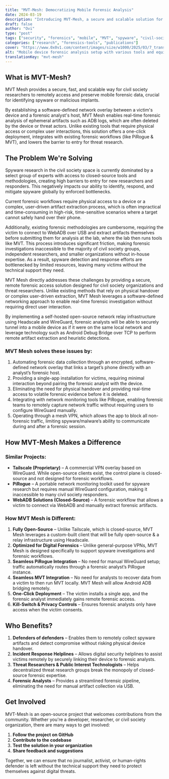 ```yaml
---
title: "MVT-Mesh: Democratizing Mobile Forensic Analysis"
date: 2024-03-19
description: "Introducing MVT-Mesh, a secure and scalable solution for remote mobile forensic analysis that empowers civil society researchers to investigate spyware and malicious implants."
draft: false
author: "Ovi"
type: "post"
tags: ["security", "forensics", "mobile", "MVT", "spyware", "civil-society"]
categories: ["research", "forensics-tools", "publications"]
cover: "https://www.0x0v1.com/content/images/size/w1000/2025/03/7_transparent.png"
alt: "Mobile device forensic analysis setup with various tools and equipment."
translationKey: "mvt-mesh"
---
```


## What is MVT-Mesh?

MVT Mesh provides a secure, fast, and scalable way for civil society researchers to remotely access and preserve mobile forensic data, crucial for identifying spyware or malicious implants.

By establishing a software-defined network overlay between a victim's device and a forensic analyst's host, MVT Mesh enables real-time forensic analysis of ephemeral artifacts such as ADB logs, which are often deleted by the device or threat actors. Unlike existing tools that require physical access or complex user interactions, this solution offers a one-click deployment, integrates with existing forensic workflows (like PiRogue & MVT), and lowers the barrier to entry for threat research.

## The Problem We're Solving

Spyware research in the civil society space is currently dominated by a select group of experts with access to closed-source tools and methodologies, creating high barriers to entry for new researchers and responders. This negatively impacts our ability to identify, respond, and mitigate spyware globally by enforced bottlenecks.

Current forensic workflows require physical access to a device or a complex, user-driven artifact extraction process, which is often impractical and time-consuming in high-risk, time-sensitive scenarios where a target cannot safely hand over their phone.

Additionally, existing forensic methodologies are cumbersome, requiring the victim to connect to WebADB over USB and extract artifacts themselves before submitting them for analysis at the lab, where the lab then runs tools like MVT. This process introduces significant friction, making forensic investigations inaccessible to the majority of civil society groups, independent researchers, and smaller organizations without in-house expertise. As a result, spyware detection and response efforts are bottlenecked by limited resources, leaving many victims without the technical support they need.

MVT Mesh directly addresses these challenges by providing a secure, remote forensic access solution designed for civil society organizations and threat researchers. Unlike existing methods that rely on physical handover or complex user-driven extraction, MVT Mesh leverages a software-defined networking approach to enable real-time forensic investigation without requiring direct user interaction.

By implementing a self-hosted open-source network relay infrastructure using Headscale and WireGuard, forensic analysts will be able to securely tunnel into a mobile device as if it were on the same local network and leverage technology such as Android Debug Bridge over TCP to perform remote artifact extraction and heuristic detections.

### MVT Mesh solves these issues by:

1. Automating forensic data collection through an encrypted, software-defined network overlay that links a target’s phone directly with an analyst’s forensic host.
2. Providing a single-app installation for victims, requiring minimal interaction beyond pairing the forensic analyst with the device.
3. Eliminating the need for physical handover and providing real-time access to volatile forensic evidence before it is deleted.
4. Integrating with network monitoring tools like PiRogue, enabling forensic teams to remotely capture network traffic without requiring users to configure WireGuard manually.
5. Operating through a mesh VPN, which allows the app to block all non-forensic traffic, limiting spyware/malware’s ability to communicate during and after a forensic session.

## How MVT-Mesh Makes a Difference

### Similar Projects:

- **Tailscale (Proprietary)** – A commercial VPN overlay based on WireGuard. While open-source clients exist, the control plane is closed-source and not designed for forensic workflows.
- **PiRogue** – A portable network monitoring toolkit used for spyware research but requires manual WireGuard configuration, making it inaccessible to many civil society responders.
- **WebADB Solutions (Closed-Source)** – A forensic workflow that allows a victim to connect via WebADB and manually extract forensic artifacts.

### How MVT Mesh is Different:

1. **Fully Open-Source** – Unlike Tailscale, which is closed-source, MVT Mesh leverages a custom-built client that will be fully open-source & a relay infrastructure using Headscale.
2. **Optimized for Digital Forensics** – Unlike general-purpose VPNs, MVT Mesh is designed specifically to support spyware investigations and forensic workflows.
3. **Seamless PiRogue Integration** – No need for manual WireGuard setup; traffic automatically routes through a forensic analyst’s PiRogue instance.
4. **Seamless MVT Integration** – No need for analysts to recover data from a victim to then run MVT locally. MVT Mesh will allow Android ADB bridging remotely.
5. **One-Click Deployment** – The victim installs a single app, and the forensic analyst immediately gains remote forensic access.
6. **Kill-Switch & Privacy Controls** – Ensures forensic analysts only have access when the victim consents.

## Who Benefits?

1. **Defenders of defenders** – Enables them to remotely collect spyware artifacts and detect compromise without risking physical device handover.
2. **Incident Response Helplines** – Allows digital security helplines to assist victims remotely by securely linking their device to forensic analysts.
3. **Threat Researchers & Public Interest Technologists** – Helps decentralized threat research groups break the monopoly of closed-source forensic expertise.
4. **Forensic Analysts** – Provides a streamlined forensic pipeline, eliminating the need for manual artifact collection via USB.

## Get Involved

MVT-Mesh is an open-source project that welcomes contributions from the community. Whether you're a developer, researcher, or civil society organization, there are many ways to get involved:

1. **Follow the project on GitHub**
2. **Contribute to the codebase**
3. **Test the solution in your organization**
4. **Share feedback and suggestions**

Together, we can ensure that no journalist, activist, or human-rights defender is left without the technical support they need to protect themselves against digital threats.